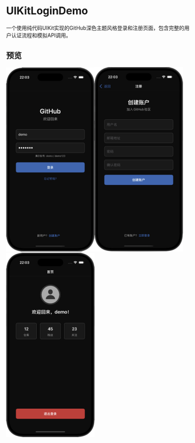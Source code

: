 # UIKitLoginDemo
一个使用纯代码UIKit实现的GitHub深色主题风格登录和注册页面，包含完整的用户认证流程和模拟API调用。



## 预览

<img src="login.png" alt="登录页" style="width: 240px;" /><img src="register.png" alt="注册页" style="width: 240px;" /><img src="home.png" alt="首页" style="width: 240px;" />